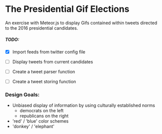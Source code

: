 # The Presidential Gif Elections

An exercise with Meteor.js to display Gifs contained within tweets directed to the 2016 presidential candidates.

##### TODO:

- [x] Import feeds from twitter config file
- [ ] Display tweets from current candidates
- [ ] Create a tweet parser function
- [ ] Create a tweet storing function





### Design Goals:

- Unbiased display of information by using culturally established norms
    + democrats on the left
    + republicans on the right
- 'red' / 'blue' color schemes
- 'donkey' / 'elephant'
